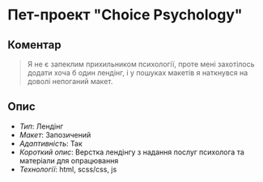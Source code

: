 # Пет-проект "Choice Psychology"

## Коментар

> Я не є запеклим прихильником психології, проте мені захотілось додати хоча б один лендінг, і у пошуках макетів я наткнувся на доволі непоганий макет.

## Опис

- _Тип_: Лендінг
- _Макет_: Запозичений
- _Адаптивність_: Так
- _Короткий опис_: Верстка лендінгу з надання послуг психолога та матеріали для опрацювання
- _Технології_: html, scss/css, js
